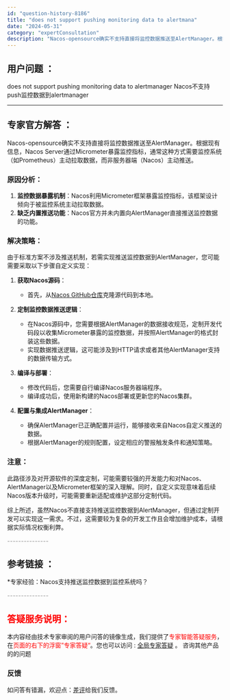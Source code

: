 ```yaml
---
id: "question-history-8186"
title: "does not support pushing monitoring data to alertmana"
date: "2024-05-31"
category: "expertConsultation"
description: "Nacos-opensource确实不支持直接将监控数据推送至AlertManager。根据现有信息，Nacos Server通过Micrometer暴露监控指标，通常这种方式需要监控系统（如Prometheus）主动拉取数据，而非服务器端（Nacos）主动推送。### 原因分析：1. **监控数据"
---
```


## 用户问题 ： 
 does not support pushing monitoring data to alertmanager Nacos不支持push监控数据到alertmanager  

---------------
## 专家官方解答 ：

Nacos-opensource确实不支持直接将监控数据推送至AlertManager。根据现有信息，Nacos Server通过Micrometer暴露监控指标，通常这种方式需要监控系统（如Prometheus）主动拉取数据，而非服务器端（Nacos）主动推送。

### 原因分析：
1. **监控数据暴露机制**：Nacos利用Micrometer框架暴露监控指标，该框架设计倾向于被监控系统主动拉取数据。
2. **缺乏内置推送功能**：Nacos官方并未内置向AlertManager直接推送监控数据的功能。

### 解决策略：
由于标准方案不涉及推送机制，若需实现推送监控数据到AlertManager，您可能需要采取以下步骤自定义实现：

1. **获取Nacos源码**：
   - 首先，从[Nacos GitHub仓库](https://github.com/alibaba/nacos)克隆源代码到本地。

2. **定制监控数据推送逻辑**：
   - 在Nacos源码中，您需要根据AlertManager的数据接收规范，定制开发代码段以收集Micrometer暴露的监控数据，并按照AlertManager的格式封装这些数据。
   - 实现数据推送逻辑，这可能涉及到HTTP请求或者其他AlertManager支持的数据传输方式。

3. **编译与部署**：
   - 修改代码后，您需要自行编译Nacos服务器端程序。
   - 编译成功后，使用新构建的Nacos部署或更新您的Nacos集群。

4. **配置与集成AlertManager**：
   - 确保AlertManager已正确配置并运行，能够接收来自Nacos自定义推送的数据。
   - 根据AlertManager的规则配置，设定相应的警报触发条件和通知策略。

### 注意：
此路径涉及对开源软件的深度定制，可能需要较强的开发能力和对Nacos、AlertManager以及Micrometer框架的深入理解。同时，自定义实现意味着后续Nacos版本升级时，可能需要重新适配或维护这部分定制代码。

综上所述，虽然Nacos不直接支持推送监控数据到AlertManager，但通过定制开发可以实现这一需求。不过，这需要较为复杂的开发工作且会增加维护成本，请根据实际情况权衡利弊。


<font color="#949494">---------------</font> 


## 参考链接 ：

*专家经验：Nacos支持推送监控数据到监控系统吗？ 


 <font color="#949494">---------------</font> 
 


## <font color="#FF0000">答疑服务说明：</font> 

本内容经由技术专家审阅的用户问答的镜像生成，我们提供了<font color="#FF0000">专家智能答疑服务</font>，在<font color="#FF0000">页面的右下的浮窗”专家答疑“</font>。您也可以访问 : [全局专家答疑](https://answer.opensource.alibaba.com/docs/intro) 。 咨询其他产品的的问题

### 反馈
如问答有错漏，欢迎点：[差评](https://ai.nacos.io/user/feedbackByEnhancerGradePOJOID?enhancerGradePOJOId=14859)给我们反馈。
